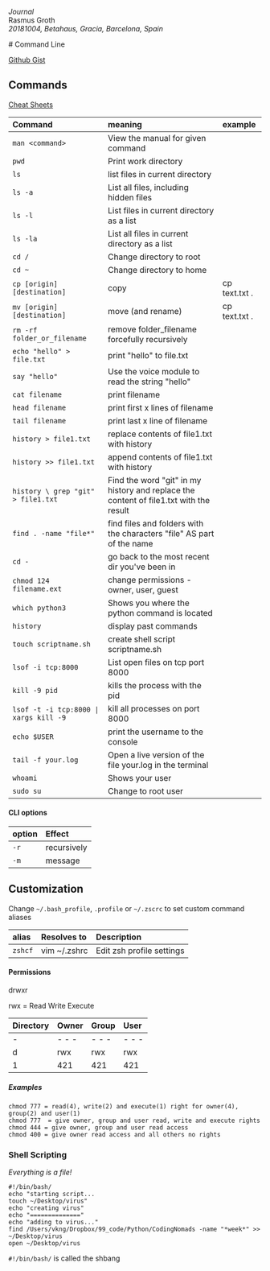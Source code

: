 *Journal*  
Rasmus Groth  
*20181004, Betahaus, Gracia, Barcelona, Spain*

# Command Line

[Github Gist](https://gist.github.com/bliiir/974a80f6f6635042fedf31ddbfbeb1f8)

## Commands

[Cheat Sheets](https://github.com/WebDevStudios/CLI-Cheat-Sheet)

| Command | meaning | example |
| :--- | :--- | :--- |
| `man <command>` | View the manual for given command| |
| `pwd` | Print work directory | |
| `ls` | list files in current directory | |
| `ls -a` | List all files, including hidden files | |
| `ls -l` | List files in current directory as a list | |
| `ls -la` | List all files in current directory as a list | |
| `cd /` | Change directory to root | |
| `cd ~` | Change directory to home | |
| `cp [origin] [destination]` | copy | cp text.txt . | |
| `mv [origin] [destination]` | move (and rename) | cp text.txt . | |
| `rm -rf folder_or_filename` | remove folder_filename forcefully recursively | |
| `echo "hello" > file.txt` | print "hello" to file.txt | |
| `say "hello"` | Use the voice module to read the string "hello"| |
| `cat filename` | print filename | |
| `head filename` | print first x lines of filename | |
| `tail filename` | print last x line of filename | |
| `history > file1.txt` | replace contents of file1.txt with history | |
| `history >> file1.txt` | append contents of file1.txt with history | |
| `history \ grep "git" > file1.txt` | Find the word "git" in my history and replace the content of file1.txt with the result| |
| `find . -name "file*"` | find files and folders with the characters "file" AS part of the name | |
| `cd -` | go back to the most recent dir you've been in | |
| `chmod 124 filename.ext` | change permissions  - owner, user, guest| |
| `which python3` | Shows you where the python command is located | |
| `history` | display past commands ||
| `touch scriptname.sh` | create shell script scriptname.sh | |
| `lsof -i tcp:8000` | List open files on tcp port 8000 | |
| `kill -9 pid` | kills the process with the pid | |
| `lsof -t -i tcp:8000 \| xargs kill -9` | kill all processes on port 8000|
| `echo $USER` | print the username to the console |
| `tail -f your.log` | Open a live version of the file your.log in the terminal |
| `whoami` | Shows your user |
| `sudo su` | Change to root user |


#### CLI options
| option | Effect     |
| :--- | :--- |
| `-r` | recursively |
| `-m` | message |

## Customization

Change `~/.bash_profile`, `.profile` or `~/.zscrc` to set custom command aliases

| alias | Resolves to | Description |
| :--- | :--- | :-- |
| `zshcf` | vim ~/.zshrc | Edit zsh profile settings|

#### Permissions

drwxr

rwx = Read Write Execute

| Directory | Owner | Group | User |
| :-- | :-- | :-- | :-- |
| - | - - - | - - - | - - - |
| d | rwx | rwx | rwx |
| 1 | 421 | 421 | 421 |

##### Examples
```
chmod 777 = read(4), write(2) and execute(1) right for owner(4), group(2) and user(1)
chmod 777  = give owner, group and user read, write and execute rights
chmod 444 = give owner, group and user read access
chmod 400 = give owner read access and all others no rights
```

### Shell Scripting
*Everything is a file!*
```
#!/bin/bash/
echo "starting script...
touch ~/Desktop/virus"
echo "creating virus"
echo "=============="
echo "adding to virus..."
find /Users/vkng/Dropbox/99_code/Python/CodingNomads -name "*week*" >> ~/Desktop/virus
open ~/Desktop/virus
```
```#!/bin/bash/``` is called the shbang

